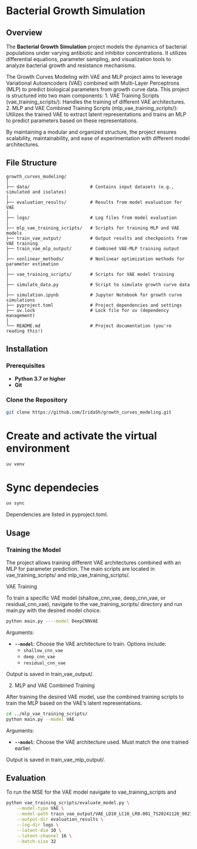 # Bacterial Growth Simulation

## Overview

The **Bacterial Growth Simulation** project models the dynamics of bacterial populations under varying antibiotic and inhibitor concentrations. It utilizes differential equations, parameter sampling, and visualization tools to analyze bacterial growth and resistance mechanisms.

The Growth Curves Modeling with VAE and MLP project aims to leverage Variational Autoencoders (VAE) combined with Multi-Layer Perceptrons (MLP) to predict biological parameters from growth curve data. This project is structured into two main components:
	1.	VAE Training Scripts (vae_training_scripts/): Handles the training of different VAE architectures.
	2.	MLP and VAE Combined Training Scripts (mlp_vae_training_scripts/): Utilizes the trained VAE to extract latent representations and trains an MLP to predict parameters based on these representations.

By maintaining a modular and organized structure, the project ensures scalability, maintainability, and ease of experimentation with different model architectures.

## File Structure
```
growth_curves_modeling/
│
├── data/                       # Contains input datasets (e.g., simulated and isolates)
│
├── evaluation_results/         # Results from model evaluation for VAE
│
├── logs/                       # Log files from model evaluation
│
├── mlp_vae_training_scripts/   # Scripts for training MLP and VAE models
├── train_vae_output/       	# Output results and checkpoints from VAE training
├── train_vae_mlp_output/   	# Combined VAE-MLP training output
│
├── nonlinear_methods/          # Nonlinear optimization methods for parameter estimation
│
├── vae_training_scripts/       # Scripts for VAE model training
│
├── simulate_data.py            # Script to simulate growth curve data
│
├── simulation.ipynb            # Jupyter Notebook for growth curve simulations
├── pyproject.toml              # Project dependencies and settings
├── uv.lock                     # Lock file for uv (dependency management)
│
└── README.md                   # Project documentation (you're reading this!)
```


## Installation

### Prerequisites

- **Python 3.7 or higher**
- **Git**

### Clone the Repository

```bash
git clone https://github.com/IridaSh/growth_curves_modeling.git
```
# Create and activate the virtual environment
```bash
uv venv
```

# Sync dependecies
```bash
uv sync
```
Dependencies are listed in pyproject.toml.

## Usage

### Training the Model

The project allows training different VAE architectures combined with an MLP for parameter prediction. The main scripts are located in vae_training_scripts/ and mlp_vae_training_scripts/.

VAE Training

To train a specific VAE model (shallow_cnn_vae, deep_cnn_vae, or residual_cnn_vae), navigate to the vae_training_scripts/ directory and run main.py with the desired model choice.
```bash
python main.py ----model DeepCNNVAE
```
Arguments:
- **`--model`**: Choose the VAE architecture to train. Options include:
  - `shallow_cnn_vae`  
  - `deep_cnn_vae`  
  - `residual_cnn_vae`  

Output is saved in train_vae_output/.

2. MLP and VAE Combined Training

After training the desired VAE model, use the combined training scripts to train the MLP based on the VAE’s latent representations.
```bash
cd ../mlp_vae_training_scripts/
python main.py --model VAE
```
Arguments:
- **`--model`**: Choose the VAE architecture used. Must match the one trained earlier.

Output is saved in train_vae_mlp_output/.

## Evaluation
To run the MSE for the VAE model navigate to vae_training_scripts and 
```bash
python vae_training_scripts/evaluate_model.py \
    --model-type VAE \
    --model-path train_vae_output/VAE_LD10_LC16_LR0.001_TS20241126_002111//models/best_model.pt \
    --output-dir evaluation_results \
    --log-dir logs \
    --latent-dim 10 \
    --latent-channel 16 \
    --batch-size 32
```
